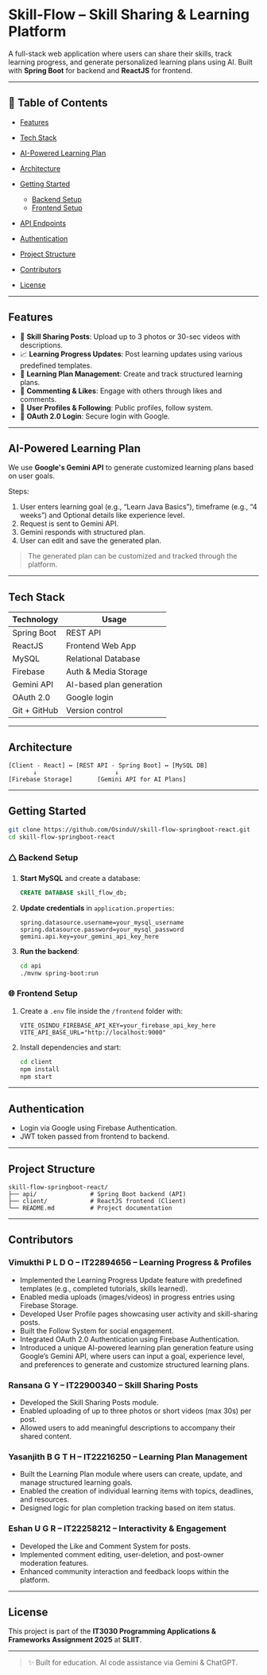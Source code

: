 # Skill-Flow – Skill Sharing & Learning Platform

A full-stack web application where users can share their skills, track learning progress, and generate personalized learning plans using AI. Built with **Spring Boot** for backend and **ReactJS** for frontend.

---

## 📌 Table of Contents

* [Features](#features)
* [Tech Stack](#tech-stack)
* [AI-Powered Learning Plan](#ai-powered-learning-plan)
* [Architecture](#architecture)
* [Getting Started](#getting-started)

  * [Backend Setup](#backend-setup)
  * [Frontend Setup](#frontend-setup)
* [API Endpoints](#api-endpoints)
* [Authentication](#authentication)
* [Project Structure](#project-structure)
* [Contributors](#contributors)
* [License](#license)

---

## Features

* 📸 **Skill Sharing Posts**: Upload up to 3 photos or 30-sec videos with descriptions.
* 📈 **Learning Progress Updates**: Post learning updates using various predefined templates.
* 📕 **Learning Plan Management**: Create and track structured learning plans.
* 💬 **Commenting & Likes**: Engage with others through likes and comments.
* 👤 **User Profiles & Following**: Public profiles, follow system.
* 🔐 **OAuth 2.0 Login**: Secure login with Google.

---

## AI-Powered Learning Plan

We use **Google's Gemini API** to generate customized learning plans based on user goals.

Steps:

1. User enters learning goal (e.g., “Learn Java Basics”), timeframe (e.g., “4 weeks”) and Optional details like experience level.
2. Request is sent to Gemini API.
3. Gemini responds with structured plan.
4. User can edit and save the generated plan.

> The generated plan can be customized and tracked through the platform.

---

## Tech Stack

| Technology   | Usage                    |
| ------------ | ------------------------ |
| Spring Boot  | REST API                 |
| ReactJS      | Frontend Web App         |
| MySQL        | Relational Database      |
| Firebase     | Auth & Media Storage     |
| Gemini API   | AI-based plan generation |
| OAuth 2.0    | Google login             |
| Git + GitHub | Version control          |

---

## Architecture

```
[Client - React] ↔ [REST API - Spring Boot] ↔ [MySQL DB]
       ↓                      ↓
[Firebase Storage]       [Gemini API for AI Plans]
```

---

## Getting Started

```bash
git clone https://github.com/OsinduV/skill-flow-springboot-react.git
cd skill-flow-springboot-react
````

### 🛆 Backend Setup

1. **Start MySQL** and create a database:

   ```sql
   CREATE DATABASE skill_flow_db;
   ```

2. **Update credentials** in `application.properties`:

   ```properties
   spring.datasource.username=your_mysql_username
   spring.datasource.password=your_mysql_password
   gemini.api.key=your_gemini_api_key_here
   ```

3. **Run the backend**:

   ```bash
   cd api
   ./mvnw spring-boot:run
   ```

### 🌐 Frontend Setup

1. Create a `.env` file inside the `/frontend` folder with:

   ```env
   VITE_OSINDU_FIREBASE_API_KEY=your_firebase_api_key_here
   VITE_API_BASE_URL="http://localhost:9000"
   ```

2. Install dependencies and start:

   ```bash
   cd client
   npm install
   npm start
   ```

---

## Authentication

* Login via Google using Firebase Authentication.
* JWT token passed from frontend to backend.

---

## Project Structure

```
skill-flow-springboot-react/
├── api/               # Spring Boot backend (API)
├── client/            # ReactJS frontend (Client)
└── README.md          # Project documentation
```

---

## Contributors

### Vimukthi P L D O – IT22894656 – Learning Progress & Profiles

* Implemented the Learning Progress Update feature with predefined templates (e.g., completed tutorials, skills learned).
* Enabled media uploads (images/videos) in progress entries using Firebase Storage.
* Developed User Profile pages showcasing user activity and skill-sharing posts.
* Built the Follow System for social engagement.
* Integrated OAuth 2.0 Authentication using Firebase Authentication.
* Introduced a unique AI-powered learning plan generation feature using Google’s Gemini API, where users can input a goal, experience level, and preferences to generate and customize structured learning plans.

### Ransana G Y – IT22900340 – Skill Sharing Posts

* Developed the Skill Sharing Posts module.
* Enabled uploading of up to three photos or short videos (max 30s) per post.
* Allowed users to add meaningful descriptions to accompany their shared content.

### Yasanjith B G T H – IT22216250 – Learning Plan Management

* Built the Learning Plan module where users can create, update, and manage structured learning goals.
* Enabled the creation of individual learning items with topics, deadlines, and resources.
* Designed logic for plan completion tracking based on item status.

### Eshan U G R – IT22258212 – Interactivity & Engagement

* Developed the Like and Comment System for posts.
* Implemented comment editing, user-deletion, and post-owner moderation features.
* Enhanced community interaction and feedback loops within the platform.

---

## License

This project is part of the **IT3030 Programming Applications & Frameworks Assignment 2025** at **SLIIT**.

---

> ✨ Built for education. AI code assistance via Gemini & ChatGPT.

